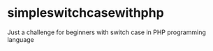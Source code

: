 # simpleswitchcasewithphp
Just a challenge for beginners with switch case in PHP programming language
